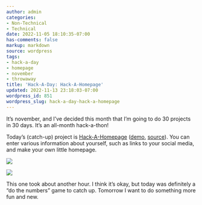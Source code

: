 ```yaml
---
author: admin
categories:
- Non-Technical
- Technical
date: 2022-11-05 18:10:35-07:00
has-comments: false
markup: markdown
source: wordpress
tags:
- hack-a-day
- homepage
- november
- throwaway
title: 'Hack-A-Day: Hack-A-Homepage'
updated: 2022-11-13 23:18:03-07:00
wordpress_id: 851
wordpress_slug: hack-a-day-hack-a-homepage
---
```

It’s november, and I’ve decided this month that I’m going to do 30 projects in 30 days. It’s an all-month hack-a-thon!

Today’s (catch-up) project is [Hack-A-Homepage](https://tilde.za3k.com/hackaday/homepage/v/zachary) ([demo](https://tilde.za3k.com/hackaday/homepage/v/zachary), [source](https://github.com/za3k/day01_homepage)). You can enter various information about yourself, such as links to your social media, and make your own little homepage.

[![](https://blog.za3k.com/wp-content/uploads/2022/11/screenshot-5.png)](https://tilde.za3k.com/hackaday/homepage/v/zachary)

[![](https://blog.za3k.com/wp-content/uploads/2022/11/screenshot-4.png)](https://blog.za3k.com/wp-content/uploads/2022/11/screenshot-4.png)

This one took about another hour. I think it’s okay, but today was definitely a “do the numbers” game to catch up. Tomorrow I want to do something more fun and new.

